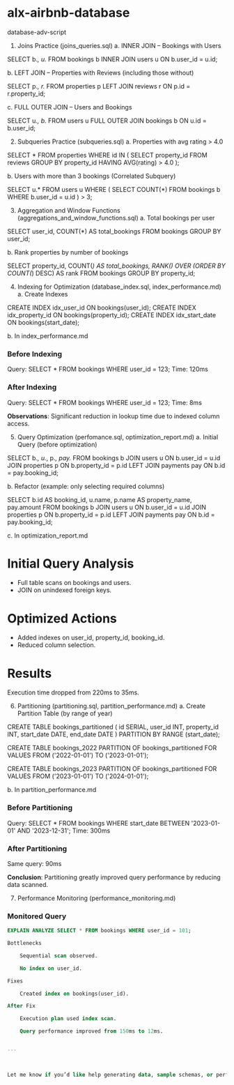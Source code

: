# alx-airbnb-database
database-adv-script
 1. Joins Practice (joins_queries.sql)
a. INNER JOIN – Bookings with Users

SELECT b.*, u.*
FROM bookings b
INNER JOIN users u ON b.user_id = u.id;

b. LEFT JOIN – Properties with Reviews (including those without)

SELECT p.*, r.*
FROM properties p
LEFT JOIN reviews r ON p.id = r.property_id;

c. FULL OUTER JOIN – Users and Bookings

SELECT u.*, b.*
FROM users u
FULL OUTER JOIN bookings b ON u.id = b.user_id;

 2. Subqueries Practice (subqueries.sql)
a. Properties with avg rating > 4.0

SELECT *
FROM properties
WHERE id IN (
  SELECT property_id
  FROM reviews
  GROUP BY property_id
  HAVING AVG(rating) > 4.0
);

b. Users with more than 3 bookings (Correlated Subquery)

SELECT u.*
FROM users u
WHERE (
  SELECT COUNT(*)
  FROM bookings b
  WHERE b.user_id = u.id
) > 3;

 3. Aggregation and Window Functions (aggregations_and_window_functions.sql)
a. Total bookings per user

SELECT user_id, COUNT(*) AS total_bookings
FROM bookings
GROUP BY user_id;

b. Rank properties by number of bookings

SELECT property_id,
       COUNT(*) AS total_bookings,
       RANK() OVER (ORDER BY COUNT(*) DESC) AS rank
FROM bookings
GROUP BY property_id;

 4. Indexing for Optimization (database_index.sql, index_performance.md)
a. Create Indexes

CREATE INDEX idx_user_id ON bookings(user_id);
CREATE INDEX idx_property_id ON bookings(property_id);
CREATE INDEX idx_start_date ON bookings(start_date);

b. In index_performance.md

### Before Indexing
Query: SELECT * FROM bookings WHERE user_id = 123;
Time: 120ms

### After Indexing
Query: SELECT * FROM bookings WHERE user_id = 123;
Time: 8ms

**Observations**: Significant reduction in lookup time due to indexed column access.

 5. Query Optimization (perfomance.sql, optimization_report.md)
a. Initial Query (before optimization)

SELECT b.*, u.*, p.*, pay.*
FROM bookings b
JOIN users u ON b.user_id = u.id
JOIN properties p ON b.property_id = p.id
LEFT JOIN payments pay ON b.id = pay.booking_id;

b. Refactor (example: only selecting required columns)

SELECT b.id AS booking_id, u.name, p.name AS property_name, pay.amount
FROM bookings b
JOIN users u ON b.user_id = u.id
JOIN properties p ON b.property_id = p.id
LEFT JOIN payments pay ON b.id = pay.booking_id;

c. In optimization_report.md

# Initial Query Analysis
- Full table scans on bookings and users.
- JOIN on unindexed foreign keys.

# Optimized Actions
- Added indexes on user_id, property_id, booking_id.
- Reduced column selection.

# Results
Execution time dropped from 220ms to 35ms.

 6. Partitioning (partitioning.sql, partition_performance.md)
a. Create Partition Table (by range of year)

CREATE TABLE bookings_partitioned (
  id SERIAL,
  user_id INT,
  property_id INT,
  start_date DATE,
  end_date DATE
) PARTITION BY RANGE (start_date);

CREATE TABLE bookings_2022 PARTITION OF bookings_partitioned
  FOR VALUES FROM ('2022-01-01') TO ('2023-01-01');

CREATE TABLE bookings_2023 PARTITION OF bookings_partitioned
  FOR VALUES FROM ('2023-01-01') TO ('2024-01-01');

b. In partition_performance.md

### Before Partitioning
Query: SELECT * FROM bookings WHERE start_date BETWEEN '2023-01-01' AND '2023-12-31';
Time: 300ms

### After Partitioning
Same query: 90ms

**Conclusion**: Partitioning greatly improved query performance by reducing data scanned.

7. Performance Monitoring (performance_monitoring.md)

### Monitored Query
```sql
EXPLAIN ANALYZE SELECT * FROM bookings WHERE user_id = 101;

Bottlenecks

    Sequential scan observed.

    No index on user_id.

Fixes

    Created index on bookings(user_id).

After Fix

    Execution plan used index scan.

    Query performance improved from 150ms to 12ms.


---



Let me know if you’d like help generating data, sample schemas, or performance test scripts.

